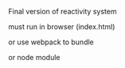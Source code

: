 Final version of reactivity system

must run in browser (index.html)

or use webpack to bundle

or node module